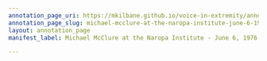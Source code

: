 ```yaml
---
annotation_page_uri: https://mkilbane.github.io/voice-in-extremity/annotations/michael-mcclure-at-the-naropa-institute-june-6-1976-canvas-1-situated-voice.json
annotation_page_slug: michael-mcclure-at-the-naropa-institute-june-6-1976-canvas-1-situated-voice
layout: annotation_page
manifest_label: Michael McClure at the Naropa Institute - June 6, 1976

---
```

